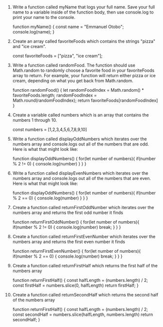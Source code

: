 1. Write a function called myName that logs your full name. Save your full name to a variable inside of the function body, then use console.log to print your name to the console.

    function myName() {
        const name = "Emmanuel Otobo";
        console.log(name);
    }

2. Create an array called favoriteFoods which contains the strings "pizza" and "ice cream".

    const favoriteFoods = ["pizza", "ice cream"];

3. Write a function called randomFood. The function should use Math.random to randomly choose a favorite food in your favoriteFoods array to return. For example, your function will return either pizza or ice cream, depending on what you get back from Math.random.

    function randomFood() {
        let randomFoodIndex = Math.random() * favoriteFoods.length;
        randomFoodIndex = Math.round(randomFoodIndex);
        return favoriteFoods[randomFoodIndex]
    }

4. Create a variable called numbers which is an array that contains the numbers 1 through 10.

    const numbers = [1,2,3,4,5,6,7,8,9,10]

5. Write a function called displayOddNumbers which iterates over the numbers array and console.logs out all of the numbers that are odd. Here is what that might look like:

    function displayOddNumbers() {
        for(let number of numbers){
            if(number % 2 != 0) {
                console.log(number)
            }
        }
    }

6. Write a function called displayEvenNumbers which iterates over the numbers array and console.logs out all of the numbers that are even. Here is what that might look like:

    function displayOddNumbers() {
        for(let number of numbers){
            if(number % 2 == 0) {
                console.log(number)
            }
        }
    }

7. Create a function called returnFirstOddNumber which iterates over the numbers array and returns the first odd number it finds

    function returnFirstOddNumber() {
        for(let number of numbers){
            if(number % 2 != 0) {
                console.log(number)
                break;
            }
        }
    }

8. Create a function called returnFirstEvenNumber which iterates over the numbers array and returns the first even number it finds

    function returnFirstEvenNumber() {
        for(let number of numbers){
            if(number % 2 == 0) {
                console.log(number)
                break;
            }
        }
    }

9. Create a function called returnFirstHalf which returns the first half of the numbers array

    function returnFirstHalf() {
        const halfLength = (numbers.length) / 2;
        const firstHalf = numbers.slice(0, halfLength)
        return firstHalf;
    }

10. Create a function called returnSecondHalf which returns the second half of the numbers array

    function returnFirstHalf() {
        const halfLength = (numbers.length) / 2;
        const secondHalf = numbers.slice(halfLength, numbers.length)
        return secondHalf;
    }

